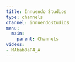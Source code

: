 ```yaml
---
title: Innuendo Studios
type: channels
channel: innuendostudios
menu:
  main:
    parent: Channels
videos:
- MAbab8aP4_A
---
```

